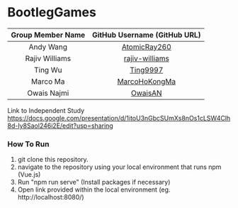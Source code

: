 # BootlegGames

| Group Member Name | GitHub Username (GitHub URL)|
| :------------------------:|:--------------------------------------:|
| Andy Wang | [AtomicRay260](https://github.com/AtomicRay260) |
| Rajiv Williams | [rajiv-williams](https://github.com/rajiv-williams) |
| Ting Wu | [Ting9997](https://github.com/Ting9997) |
| Marco Ma | [MarcoHoKongMa](https://github.com/MarcoHoKongMa) |
| Owais Najmi | [OwaisAN](https://github.com/OwaisAN) |

Link to Independent Study https://docs.google.com/presentation/d/1itoU3nGbcSUmXs8nOs1cLSW4Clh8d-Iy8Saol246i2E/edit?usp=sharing

### How To Run 

1. git clone this repository.
2. navigate to the repository using your local environment that runs npm (Vue.js)
3. Run "npm run serve" (Install packages if necessary)
4. Open link provided within the local environment (eg. http://localhost:8080/)
